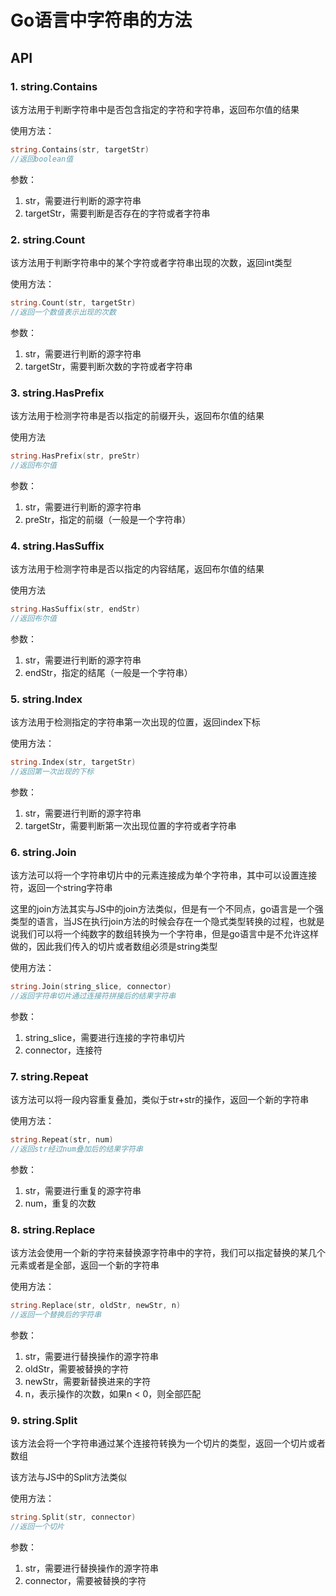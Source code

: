 # Go语言中字符串的方法
## API
### 1. string.Contains
该方法用于判断字符串中是否包含指定的字符和字符串，返回布尔值的结果

使用方法：
```go
string.Contains(str, targetStr)
//返回boolean值
```

参数：
1. str，需要进行判断的源字符串
2. targetStr，需要判断是否存在的字符或者字符串

### 2. string.Count
该方法用于判断字符串中的某个字符或者字符串出现的次数，返回int类型

使用方法：
```go
string.Count(str, targetStr)
//返回一个数值表示出现的次数
```

参数：
1. str，需要进行判断的源字符串
2. targetStr，需要判断次数的字符或者字符串

### 3. string.HasPrefix
该方法用于检测字符串是否以指定的前缀开头，返回布尔值的结果

使用方法
```go
string.HasPrefix(str, preStr)
//返回布尔值
```

参数：
1. str，需要进行判断的源字符串
2. preStr，指定的前缀（一般是一个字符串）

### 4. string.HasSuffix
该方法用于检测字符串是否以指定的内容结尾，返回布尔值的结果

使用方法
```go
string.HasSuffix(str, endStr)
//返回布尔值
```

参数：
1. str，需要进行判断的源字符串
2. endStr，指定的结尾（一般是一个字符串）

### 5. string.Index
该方法用于检测指定的字符串第一次出现的位置，返回index下标

使用方法：
```go
string.Index(str, targetStr)
//返回第一次出现的下标
```

参数：
1. str，需要进行判断的源字符串
2. targetStr，需要判断第一次出现位置的字符或者字符串

### 6. string.Join
该方法可以将一个字符串切片中的元素连接成为单个字符串，其中可以设置连接符，返回一个string字符串

这里的join方法其实与JS中的join方法类似，但是有一个不同点，go语言是一个强类型的语言，当JS在执行join方法的时候会存在一个隐式类型转换的过程，也就是说我们可以将一个纯数字的数组转换为一个字符串，但是go语言中是不允许这样做的，因此我们传入的切片或者数组必须是string类型

使用方法：
```go 
string.Join(string_slice, connector)
//返回字符串切片通过连接符拼接后的结果字符串
```

参数：
1. string_slice，需要进行连接的字符串切片
2. connector，连接符

### 7. string.Repeat
该方法可以将一段内容重复叠加，类似于str+str的操作，返回一个新的字符串

使用方法：
```go
string.Repeat(str, num)
//返回str经过num叠加后的结果字符串
```

参数：
1. str，需要进行重复的源字符串
2. num，重复的次数

### 8. string.Replace
该方法会使用一个新的字符来替换源字符串中的字符，我们可以指定替换的某几个元素或者是全部，返回一个新的字符串

使用方法：
```go
string.Replace(str, oldStr, newStr, n)
//返回一个替换后的字符串
```

参数：
1. str，需要进行替换操作的源字符串
2. oldStr，需要被替换的字符
3. newStr，需要新替换进来的字符
4. n，表示操作的次数，如果n < 0，则全部匹配

### 9. string.Split
该方法会将一个字符串通过某个连接符转换为一个切片的类型，返回一个切片或者数组

该方法与JS中的Split方法类似

使用方法：
```go
string.Split(str, connector)
//返回一个切片
```

参数：
1. str，需要进行替换操作的源字符串
2. connector，需要被替换的字符